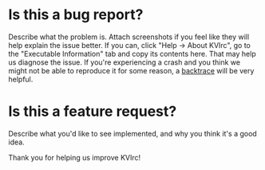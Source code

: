 # Is this a bug report?

Describe what the problem is. Attach screenshots if you feel like they will help explain the issue better.
If you can, click "Help → About KVIrc", go to the "Executable Information" tab and copy its contents here. That may help us diagnose the issue.
If you're experiencing a crash and you think we might not be able to reproduce it for some reason, a [backtrace](Grabbing-a-useful-backtrace) will be very helpful.

# Is this a feature request?

Describe what you'd like to see implemented, and why you think it's a good idea.

Thank you for helping us improve KVIrc!
